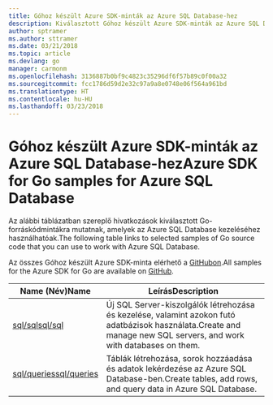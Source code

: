 ```yaml
---
title: Góhoz készült Azure SDK-minták az Azure SQL Database-hez
description: Kiválasztott Góhoz készült Azure SDK-minták az Azure SQL Database használatához.
author: sptramer
ms.author: sttramer
ms.date: 03/21/2018
ms.topic: article
ms.devlang: go
manager: carmonm
ms.openlocfilehash: 3136887b0bf9c4823c35296df6f57b89c0f00a32
ms.sourcegitcommit: fcc1786d59d2e32c97a9a8e0748e06f564a961bd
ms.translationtype: HT
ms.contentlocale: hu-HU
ms.lasthandoff: 03/23/2018
---
```

# <a name="azure-sdk-for-go-samples-for-azure-sql-database"></a><span data-ttu-id="1c173-103">Góhoz készült Azure SDK-minták az Azure SQL Database-hez</span><span class="sxs-lookup"><span data-stu-id="1c173-103">Azure SDK for Go samples for Azure SQL Database</span></span>

<span data-ttu-id="1c173-104">Az alábbi táblázatban szereplő hivatkozások kiválasztott Go-forráskódmintákra mutatnak, amelyek az Azure SQL Database kezeléséhez használhatóak.</span><span class="sxs-lookup"><span data-stu-id="1c173-104">The following table links to selected samples of Go source code that you can use to work with Azure SQL Database.</span></span>

<span data-ttu-id="1c173-105">Az összes Góhoz készült Azure SDK-minta elérhető a [GitHubon](https://github.com/Azure-Samples/azure-sdk-for-go-samples).</span><span class="sxs-lookup"><span data-stu-id="1c173-105">All samples for the Azure SDK for Go are available on [GitHub](https://github.com/Azure-Samples/azure-sdk-for-go-samples).</span></span>

| <span data-ttu-id="1c173-106">Name (Név)</span><span class="sxs-lookup"><span data-stu-id="1c173-106">Name</span></span> | <span data-ttu-id="1c173-107">Leírás</span><span class="sxs-lookup"><span data-stu-id="1c173-107">Description</span></span> |
|------|-------------|
| [<span data-ttu-id="1c173-108">sql/sql</span><span class="sxs-lookup"><span data-stu-id="1c173-108">sql/sql</span></span>](https://github.com/Azure-Samples/azure-sdk-for-go-samples/blob/master/sql/sql.go) | <span data-ttu-id="1c173-109">Új SQL Server-kiszolgálók létrehozása és kezelése, valamint azokon futó adatbázisok használata.</span><span class="sxs-lookup"><span data-stu-id="1c173-109">Create and manage new SQL servers, and work with databases on them.</span></span> |
| [<span data-ttu-id="1c173-110">sql/queries</span><span class="sxs-lookup"><span data-stu-id="1c173-110">sql/queries</span></span>](https://github.com/Azure-Samples/azure-sdk-for-go-samples/blob/master/sql/queries.go) | <span data-ttu-id="1c173-111">Táblák létrehozása, sorok hozzáadása és adatok lekérdezése az Azure SQL Database-ben.</span><span class="sxs-lookup"><span data-stu-id="1c173-111">Create tables, add rows, and query data in Azure SQL Database.</span></span> |
